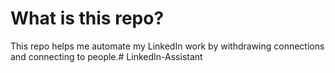 # What is this repo?
This repo helps me automate my LinkedIn work by withdrawing connections and connecting to people.#   L i n k e d I n - A s s i s t a n t  
 